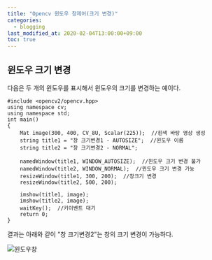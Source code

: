 ```yaml
---
title: "Opencv 윈도우 창제어(크기 변경)"
categories: 
  - blogging
last_modified_at: 2020-02-04T13:00:00+09:00
toc: true
---
```

## **윈도우 크기 변경**  
다음은 두 개의 윈도우를 표시해서 윈도우의 크기를 변경하는 예이다.  
```  
#include <opencv2/opencv.hpp>
using namespace cv;
using namespace std;
int main()
{
	Mat image(300, 400, CV_8U, Scalar(225));  //흰색 바탕 영상 생성
	string title1 = "창 크기변경1 - AUTOSIZE";  //윈도우 이름
	string title2 = "창 크기변경2 - NORMAL";

	namedWindow(title1, WINDOW_AUTOSIZE);  //윈도우 크기 변경 불가
	namedWindow(title2, WINDOW_NORMAL);  //윈도우 크기 변경 가능 
	resizeWindow(title1, 300, 200);  //창크기 변경
	resizeWindow(title2, 500, 200);

	imshow(title1, image);
	imshow(title2, image);
	waitKey();  //키이벤트 대기
	return 0;
}

```  
결과는 아래와 같이 "창 크기변경2"는 창의 크기 변경이 가능하다.  

![윈도우창](https://user-images.githubusercontent.com/59803206/73626716-49c1eb80-468d-11ea-8659-1f2a7e85a7be.PNG)

